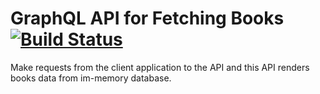 # GraphQL API for Fetching Books [![Build Status](https://travis-ci.org/p632-sp-2018/sp-graphql-example.svg?branch=master)](https://travis-ci.org/p632-sp-2018/sp-graphql-example)
Make requests from the client application to the API and this API renders books data from im-memory database.
